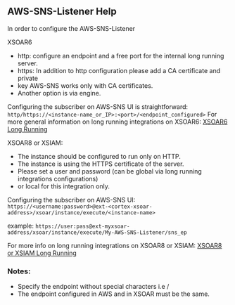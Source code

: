 ## AWS-SNS-Listener Help

In order to configure the AWS-SNS-Listener

XSOAR6

* http: configure an endpoint and a free port for the internal long running server.
* https: In addition to http configuration please add a CA certificate and private
* key AWS-SNS works only with CA certificates.
* Another option is via engine. 
   
Configuring the subscriber on AWS-SNS UI is straightforward:
```http/https://<instance-name_or_IP>:<port>/<endpoint_configured>```
For more general information on long running integrations on XSOAR6:
[XSOAR6 Long Running](https://xsoar.pan.dev/docs/reference/articles/long-running-invoke)

XSOAR8 or XSIAM:

* The instance should be configured to run only on HTTP. 
* The instance is using the HTTPS certificate of the server.
* Please set a user and password (can be global via long running integrations configurations)
* or local for this integration only.
   
Configuring the subscriber on AWS-SNS UI:
```https://<username:password>@ext-<cortex-xsoar-address>/xsoar/instance/execute/<instance-name>```

example:
```https://user:pass@ext-myxsoar-address/xsoar/instance/execute/My-AWS-SNS-Listener/sns_ep```

For more info on long running integrations on XSOAR8 or XSIAM:
[XSOAR8 or XSIAM Long Running](https://docs-cortex.paloaltonetworks.com/r/Cortex-XSOAR/8/Cortex-XSOAR-Administrator-Guide/Forward-Requests-to-Long-Running-Integrations)

### Notes:
- Specify the endpoint without special characters i.e /
- The endpoint configured in AWS and in XSOAR must be the same.
